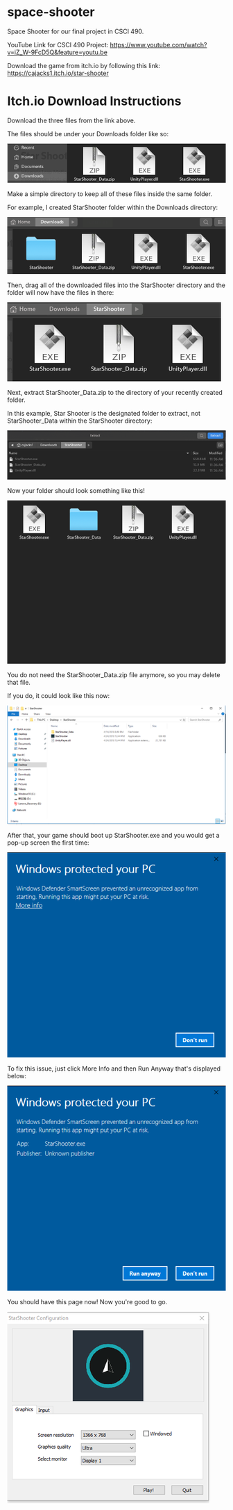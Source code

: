 # space-shooter
Space Shooter for our final project in CSCI 490.

YouTube Link for CSCI 490 Project: https://www.youtube.com/watch?v=iZ_W-9FcD5Q&feature=youtu.be

Download the game from itch.io by following this link: https://cajacks1.itch.io/star-shooter

# Itch.io Download Instructions
Download the three files from the link above.

The files should be under your Downloads folder like so:

![](/images/downloads-folder.png)

Make a simple directory to keep all of these files inside the same folder.  

For example, I created StarShooter folder within the Downloads directory:

![](/images/starshooter-folder.png)

Then, drag all of the downloaded files into the StarShooter directory and the folder will now have the files in there:

![](/images/starshooter-directory.png)

Next, extract StarShooter_Data.zip to the directory of your recently created folder.  

In this example, Star Shooter is the designated folder to extract, not StarShooter_Data within the StarShooter directory:

![](/images/destination-starshooter_data.png)

Now your folder should look something like this!

![](/images/all-documents-ready.png)

You do not need the StarShooter_Data.zip file anymore, so you may delete that file.

If you do, it could look like this now:

![](/images/DisplayOne.png)

After that, your game should boot up StarShooter.exe and you would get a pop-up screen the first time:

![](/images/FirstOpen.png)

To fix this issue, just click More Info and then Run Anyway that's displayed below:

![](/images/MoreInfo.png)

You should have this page now! Now you're good to go.

![](/images/GameMenu.png)
